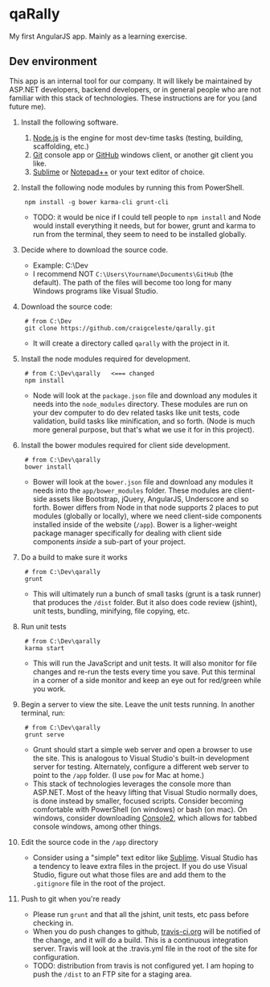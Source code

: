 qaRally
=======
My first AngularJS app. Mainly as a learning exercise.

Dev environment
---------------
This app is an internal tool for our company. It will likely be maintained by ASP.NET developers, backend developers, or in general people who are not familiar with this stack of technologies. These instructions are for you (and future me).

1. Install the following software.

    1. [Node.js] is the engine for most dev-time tasks (testing, building, scaffolding, etc.)
    1. [Git] console app or [GitHub] windows client, or another git client you like.
    1. [Sublime] or [Notepad++] or your text editor of choice.

1. Install the following node modules by running this from PowerShell.

        npm install -g bower karma-cli grunt-cli
   * TODO: it would be nice if I could tell people to `npm install` and Node would install everything it needs, but for bower, grunt and karma to run from the terminal, they seem to need to be installed globally.
   
1. Decide where to download the source code.
   * Example: C:\Dev
   * I recommend NOT `C:\Users\Yourname\Documents\GitHub` (the default). The path of the files will become too long for many Windows programs like Visual Studio.

1. Download the source code:

        # from C:\Dev
        git clone https://github.com/craigceleste/qarally.git
   * It will create a directory called `qarally` with the project in it.

1. Install the node modules required for development.

        # from C:\Dev\qarally   <=== changed
        npm install
   * Node will look at the `package.json` file and download any modules it needs into the `node_modules` directory. These modules are run on your dev computer to do dev related tasks like unit tests, code validation, build tasks like minification, and so forth. (Node is much more general purpose, but that's what we use it for in this project).

1. Install the bower modules required for client side development.

        # from C:\Dev\qarally
        bower install
   * Bower will look at the `bower.json` file and download any modules it needs into the `app/bower_modules` folder. These modules are client-side assets like Bootstrap, jQuery, AngularJS, Underscore and so forth. Bower differs from Node in that node supports 2 places to put modules (globally or locally), where we need client-side components installed inside of the website (`/app`). Bower is a ligher-weight package manager specifically for dealing with client side components _inside_ a sub-part of your project.

1. Do a build to make sure it works

        # from C:\Dev\qarally
        grunt
   * This will ultimately run a bunch of small tasks (grunt is a task runner) that produces the `/dist` folder. But it also does code review (jshint), unit tests, bundling, minifying, file copying, etc.

1. Run unit tests

        # from C:\Dev\qarally
        karma start
    * This will run the JavaScript and unit tests. It will also monitor for file changes and re-run the tests every time you save. Put this terminal in a corner of a side monitor and keep an eye out for red/green while you work.

1. Begin a server to view the site. Leave the unit tests running. In another terminal, run:

        # from C:\Dev\qarally
        grunt serve
   * Grunt should start a simple web server and open a browser to use the site. This is analogous to Visual Studio's built-in development server for testing. Alternately, configure a different web server to point to the `/app` folder. (I use `pow` for Mac at home.)
   * This stack of technologies leverages the console more than ASP.NET. Most of the heavy lifting that Visual Studio normally does, is done instead by smaller, focused scripts. Consider becoming comfortable with PowerShell (on windows) or bash (on mac). On windows, consider downloading [Console2], which allows for tabbed console windows, among other things.

1. Edit the source code in the `/app` directory
   * Consider using a "simple" text editor like [Sublime]. Visual Studio has a tendency to leave extra files in the project. If you do use Visual Studio, figure out what those files are and add them to the `.gitignore` file in the root of the project.

1. Push to git when you're ready
   * Please run `grunt` and that all the jshint, unit tests, etc pass before checking in.
   * When you do push changes to github, [travis-ci.org] will be notified of the change, and it will do a build. This is a continuous integration server. Travis will look at the .travis.yml file in the root of the site for configuration.
   * TODO: distribution from travis is not configured yet. I am hoping to push the `/dist` to an FTP site for a staging area.


[Console2]:http://sourceforge.net/projects/console/
[FireFox]:http://www.mozilla.org/en-US/firefox/new/
[Git]:http://git-scm.com/downloads
[GitHub]:https://help.github.com/articles/set-up-git
[Google Chrome]:https://www.google.com/intl/en_uk/chrome/browser/
[Node.js]:http://nodejs.org/
[Notepad++]:http://notepad-plus-plus.org/
[Sublime]:http://www.sublimetext.com/
[travis-ci.org]:http://travis-ci.org
